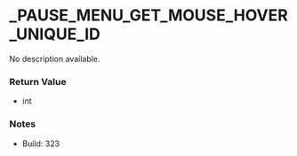 # _PAUSE_MENU_GET_MOUSE_HOVER_UNIQUE_ID

No description available.

### Return Value
* int

### Notes
* Build: 323

